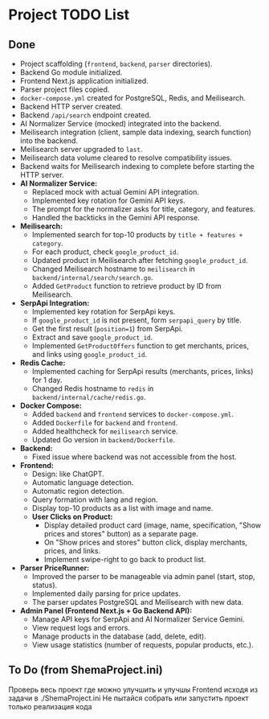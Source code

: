 # Project TODO List

## Done

-   Project scaffolding (`frontend`, `backend`, `parser` directories).
-   Backend Go module initialized.
-   Frontend Next.js application initialized.
-   Parser project files copied.
-   `docker-compose.yml` created for PostgreSQL, Redis, and Meilisearch.
-   Backend HTTP server created.
-   Backend `/api/search` endpoint created.
-   AI Normalizer Service (mocked) integrated into the backend.
-   Meilisearch integration (client, sample data indexing, search function) into the backend.
-   Meilisearch server upgraded to `last`.
-   Meilisearch data volume cleared to resolve compatibility issues.
-   Backend waits for Meilisearch indexing to complete before starting the HTTP server.
-   **AI Normalizer Service:**
    -   Replaced mock with actual Gemini API integration.
    -   Implemented key rotation for Gemini API keys.
    -   The prompt for the normalizer asks for title, category, and features.
    -   Handled the backticks in the Gemini API response.
-   **Meilisearch:**
    -   Implemented search for top-10 products by `title + features + category`.
    -   For each product, check `google_product_id`.
    -   Updated product in Meilisearch after fetching `google_product_id`.
    -   Changed Meilisearch hostname to `meilisearch` in `backend/internal/search/search.go`.
    -   Added `GetProduct` function to retrieve product by ID from Meilisearch.
-   **SerpApi Integration:**
    -   Implemented key rotation for SerpApi keys.
    -   If `google_product_id` is not present, form `serpapi_query` by title.
    -   Get the first result (`position=1`) from SerpApi.
    -   Extract and save `google_product_id`.
    -   Implemented `GetProductOffers` function to get merchants, prices, and links using `google_product_id`.
-   **Redis Cache:**
    -   Implemented caching for SerpApi results (merchants, prices, links) for 1 day.
    -   Changed Redis hostname to `redis` in `backend/internal/cache/redis.go`.
-   **Docker Compose:**
    -   Added `backend` and `frontend` services to `docker-compose.yml`.
    -   Added `Dockerfile` for `backend` and `frontend`.
    -   Added healthcheck for `meilisearch` service.
    -   Updated Go version in `backend/Dockerfile`.
-   **Backend:**
    -   Fixed issue where backend was not accessible from the host.
-   **Frontend:**
    -   Design: like ChatGPT.
    -   Automatic language detection.
    -   Automatic region detection.
    -   Query formation with lang and region.
    -   Display top-10 products as a list with image and name.
    -   **User Clicks on Product:**
        -   Display detailed product card (image, name, specification, "Show prices and stores" button) as a separate page.
        -   On "Show prices and stores" button click, display merchants, prices, and links.
        -   Implement swipe-right to go back to product list.
-   **Parser PriceRunner:**
    -   Improved the parser to be manageable via admin panel (start, stop, status).
    -   Implemented daily parsing for price updates.
    -   The parser updates PostgreSQL and Meilisearch with new data.
-   **Admin Panel (Frontend Next.js + Go Backend API):**
    -   Manage API keys for SerpApi and AI Normalizer Service Gemini.
    -   View request logs and errors.
    -   Manage products in the database (add, delete, edit).
    -   View usage statistics (number of requests, popular products, etc.).

## To Do (from ShemaProject.ini)

Проверь весь проект где можно улучшить и улучшы Frontend исходя из задачи в ./ShemaProject.ini
Не пытайся собрать или запустить проект только реализация кода